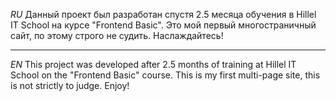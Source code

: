 *RU*
Данный проект был разработан спустя 2.5 месяца обучения в Hillel IT School на курсе "Frontend Basic". 
Это мой первый многостраничный сайт, по этому строго не судить.
Наслаждайтесь!

-----------------------------------------------------------------------------------------------------------

*EN*
This project was developed after 2.5 months of training at Hillel IT School on the "Frontend Basic" course.
This is my first multi-page site, this is not strictly to judge.
Enjoy!
